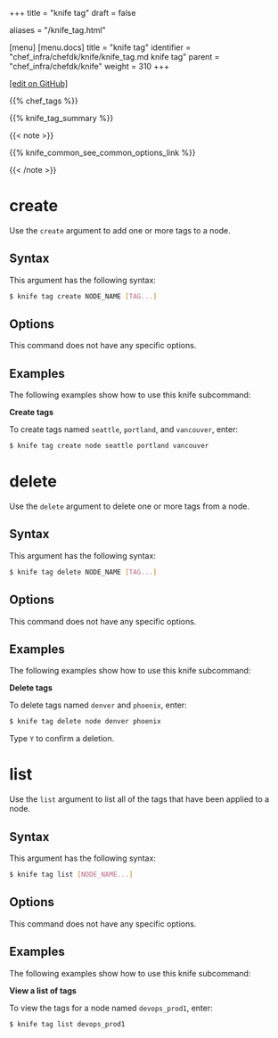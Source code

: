 +++
title = "knife tag"
draft = false

aliases = "/knife_tag.html"

[menu]
  [menu.docs]
    title = "knife tag"
    identifier = "chef_infra/chefdk/knife/knife_tag.md knife tag"
    parent = "chef_infra/chefdk/knife"
    weight = 310
+++    

[\[edit on
GitHub\]](https://github.com/chef/chef-web-docs/blob/master/chef_master/source/knife_tag.rst)

{{% chef_tags %}}

{{% knife_tag_summary %}}

{{< note >}}

{{% knife_common_see_common_options_link %}}

{{< /note >}}

create
======

Use the `create` argument to add one or more tags to a node.

Syntax
------

This argument has the following syntax:

``` bash
$ knife tag create NODE_NAME [TAG...]
```

Options
-------

This command does not have any specific options.

Examples
--------

The following examples show how to use this knife subcommand:

**Create tags**

To create tags named `seattle`, `portland`, and `vancouver`, enter:

``` bash
$ knife tag create node seattle portland vancouver
```

delete
======

Use the `delete` argument to delete one or more tags from a node.

Syntax
------

This argument has the following syntax:

``` bash
$ knife tag delete NODE_NAME [TAG...]
```

Options
-------

This command does not have any specific options.

Examples
--------

The following examples show how to use this knife subcommand:

**Delete tags**

To delete tags named `denver` and `phoenix`, enter:

``` bash
$ knife tag delete node denver phoenix
```

Type `Y` to confirm a deletion.

list
====

Use the `list` argument to list all of the tags that have been applied
to a node.

Syntax
------

This argument has the following syntax:

``` bash
$ knife tag list [NODE_NAME...]
```

Options
-------

This command does not have any specific options.

Examples
--------

The following examples show how to use this knife subcommand:

**View a list of tags**

To view the tags for a node named `devops_prod1`, enter:

``` bash
$ knife tag list devops_prod1
```
